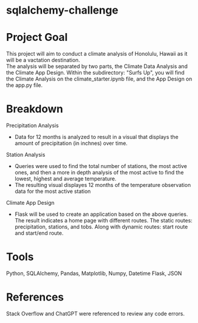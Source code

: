 # sqlalchemy-challenge

# Project Goal
This project will aim to conduct a climate analysis of Honolulu, Hawaii as it will be a vactation destination.  
The analysis will be separated by two parts, the Climate Data Analysis and the Climate App Design. Within the subdirectory: "Surfs Up", you will find the Climate Analysis on the climate_starter.ipynb file, and the App Design on the app.py file. 

# Breakdown
Precipitation Analysis
- Data for 12 months is analyzed to result in a visual that displays the amount of precipitation (in inchnes) over time.

Station Analysis
- Queries were used to find the total number of stations, the most active ones, and then a more in depth analysis of the most active to find the lowest, highest and average temperature. 
- The resulting visual displayes 12 months of the temperature observation data for the most active station

Climate App Design
- Flask will be used to create an application based on the above queries. The result indicates a home page with different routes. The static routes: precipitation, stations, and tobs. Along with dynamic routes: start route and start/end route. 


# Tools
Python, SQLAlchemy, Pandas, Matplotlib, Numpy, Datetime
Flask, JSON

# References
Stack Overflow and ChatGPT were referenced to review any code errors.